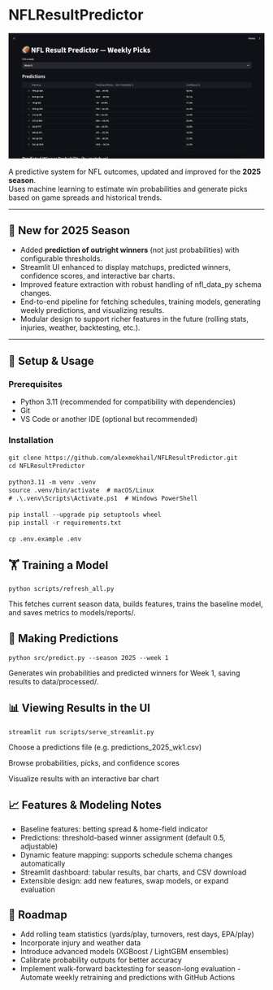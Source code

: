 # NFLResultPredictor
![Project Screenshot](NFLResultPredictor.png)

A predictive system for NFL outcomes, updated and improved for the **2025 season**.  
Uses machine learning to estimate win probabilities and generate picks based on game spreads and historical trends.

---

## 🚀 New for 2025 Season

- Added **prediction of outright winners** (not just probabilities) with configurable thresholds.  
- Streamlit UI enhanced to display matchups, predicted winners, confidence scores, and interactive bar charts.  
- Improved feature extraction with robust handling of nfl_data_py schema changes.  
- End-to-end pipeline for fetching schedules, training models, generating weekly predictions, and visualizing results.  
- Modular design to support richer features in the future (rolling stats, injuries, weather, backtesting, etc.).

---

## 🔧 Setup & Usage

### Prerequisites
- Python 3.11 (recommended for compatibility with dependencies)  
- Git  
- VS Code or another IDE (optional but recommended)

### Installation
```
git clone https://github.com/alexmekhail/NFLResultPredictor.git
cd NFLResultPredictor

python3.11 -m venv .venv
source .venv/bin/activate  # macOS/Linux
# .\.venv\Scripts\Activate.ps1  # Windows PowerShell

pip install --upgrade pip setuptools wheel
pip install -r requirements.txt

cp .env.example .env
```

## 🏋️ Training a Model

```
python scripts/refresh_all.py
```
This fetches current season data, builds features, trains the baseline model, and saves metrics to models/reports/.

## 🎲 Making Predictions
```
python src/predict.py --season 2025 --week 1
```
Generates win probabilities and predicted winners for Week 1, saving results to data/processed/.

## 📊 Viewing Results in the UI
```
streamlit run scripts/serve_streamlit.py
```
Choose a predictions file (e.g. predictions_2025_wk1.csv)

Browse probabilities, picks, and confidence scores

Visualize results with an interactive bar chart

## 📈 Features & Modeling Notes
- Baseline features: betting spread & home-field indicator
- Predictions: threshold-based winner assignment (default 0.5, adjustable)
- Dynamic feature mapping: supports schedule schema changes automatically
- Streamlit dashboard: tabular results, bar charts, and CSV download
- Extensible design: add new features, swap models, or expand evaluation

## 🎯 Roadmap
- Add rolling team statistics (yards/play, turnovers, rest days, EPA/play)
- Incorporate injury and weather data
- Introduce advanced models (XGBoost / LightGBM ensembles)
- Calibrate probability outputs for better accuracy
- Implement walk-forward backtesting for season-long evaluation
-Automate weekly retraining and predictions with GitHub Actions
